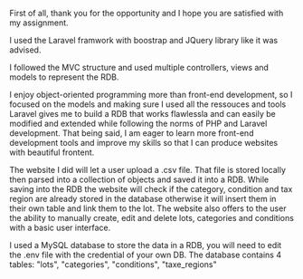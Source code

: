 First of all, thank you for the opportunity and I hope you are satisfied with my assignment.

I used the Laravel framwork with boostrap and JQuery library like it was advised. 

I followed the MVC structure and used multiple controllers, views and models to represent the RDB.

I enjoy object-oriented programming more than front-end development, so I focused on the models and making sure I used all the ressouces and tools Laravel gives me to build a RDB that works flawlessla and can easily be modified and extended while following the norms of PHP and Laravel development. That being said, I am eager to learn more front-end development tools and improve my skills so that I can produce websites with beautiful frontent.

The website I did will let a user upload a .csv file. That file is stored locally then parsed into a collection of objects and saved it into a RDB. While saving into the RDB the website will check if the category, condition and tax region are already stored in the database otherwise it will insert them in their own table and link them to the lot.
The website also offers to the user the ability to manually create, edit and delete lots, categories and conditions with a basic user interface.

I used a MySQL database to store the data in a RDB, you will need to edit the .env file with the credential of your own DB. The database contains 4 tables: "lots", "categories", "conditions", "taxe_regions"




